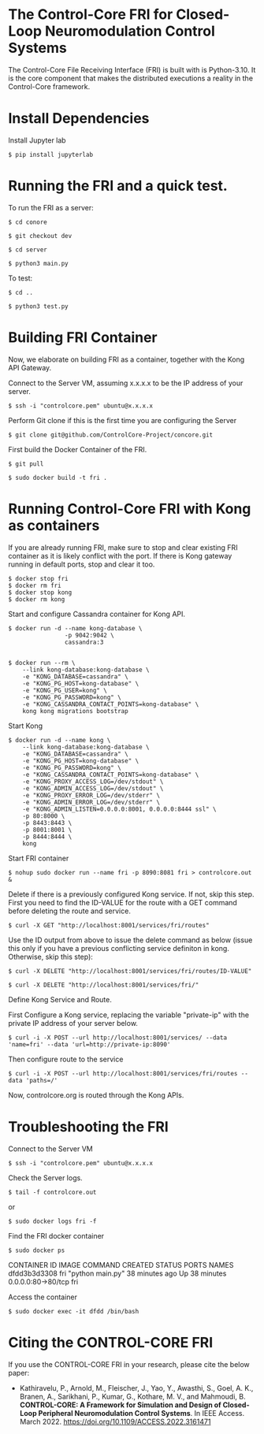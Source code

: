 # The Control-Core FRI for Closed-Loop Neuromodulation Control Systems

The Control-Core File Receiving Interface (FRI) is built with is Python-3.10. It is the core component that makes the distributed executions a reality in the Control-Core framework.

# Install Dependencies

Install Jupyter lab
````
$ pip install jupyterlab
````

# Running the FRI and a quick test.

To run the FRI as a server:
````
$ cd conore

$ git checkout dev

$ cd server

$ python3 main.py
````

To test:
````
$ cd ..

$ python3 test.py
````

# Building FRI Container

Now, we elaborate on building FRI as a container, together with the Kong API Gateway.

Connect to the Server VM, assuming x.x.x.x to be the IP address of your server.
````
$ ssh -i "controlcore.pem" ubuntu@x.x.x.x
````
Perform Git clone if this is the first time you are configuring the Server
````
$ git clone git@github.com/ControlCore-Project/concore.git
````

First build the Docker Container of the FRI.
````
$ git pull

$ sudo docker build -t fri .
````

# Running Control-Core FRI with Kong as containers

If you are already running FRI, make sure to stop and clear existing FRI container as it is likely conflict with the port. If there is Kong gateway running in default ports, stop and clear it too.
````
$ docker stop fri
$ docker rm fri
$ docker stop kong
$ docker rm kong
````

Start and configure Cassandra container for Kong API.
````
$ docker run -d --name kong-database \
                -p 9042:9042 \
                cassandra:3


$ docker run --rm \
    --link kong-database:kong-database \
    -e "KONG_DATABASE=cassandra" \
    -e "KONG_PG_HOST=kong-database" \
    -e "KONG_PG_USER=kong" \
    -e "KONG_PG_PASSWORD=kong" \
    -e "KONG_CASSANDRA_CONTACT_POINTS=kong-database" \
    kong kong migrations bootstrap
````

Start Kong
````
$ docker run -d --name kong \
    --link kong-database:kong-database \
    -e "KONG_DATABASE=cassandra" \
    -e "KONG_PG_HOST=kong-database" \
    -e "KONG_PG_PASSWORD=kong" \
    -e "KONG_CASSANDRA_CONTACT_POINTS=kong-database" \
    -e "KONG_PROXY_ACCESS_LOG=/dev/stdout" \
    -e "KONG_ADMIN_ACCESS_LOG=/dev/stdout" \
    -e "KONG_PROXY_ERROR_LOG=/dev/stderr" \
    -e "KONG_ADMIN_ERROR_LOG=/dev/stderr" \
    -e "KONG_ADMIN_LISTEN=0.0.0.0:8001, 0.0.0.0:8444 ssl" \
    -p 80:8000 \
    -p 8443:8443 \
    -p 8001:8001 \
    -p 8444:8444 \
    kong
````

Start FRI container
````
$ nohup sudo docker run --name fri -p 8090:8081 fri > controlcore.out &
````

Delete if there is a previously configured Kong service. If not, skip this step. First you need to find the ID-VALUE for the route with a GET command before deleting the route and service.
````
$ curl -X GET "http://localhost:8001/services/fri/routes"
````
Use the ID output from above to issue the delete command as below (issue this only if you have a previous conflicting service definiton in kong. Otherwise, skip this step):
````
$ curl -X DELETE "http://localhost:8001/services/fri/routes/ID-VALUE"

$ curl -X DELETE "http://localhost:8001/services/fri/"
````

Define Kong Service and Route.

First Configure a Kong service, replacing the variable "private-ip" with the private IP address of your server below.
````
$ curl -i -X POST --url http://localhost:8001/services/ --data 'name=fri' --data 'url=http://private-ip:8090'
````
Then configure route to the service
````
$ curl -i -X POST --url http://localhost:8001/services/fri/routes --data 'paths=/'
````

Now, controlcore.org is routed through the Kong APIs.


# Troubleshooting the FRI

Connect to the Server VM
````
$ ssh -i "controlcore.pem" ubuntu@x.x.x.x
````
Check the Server logs.
````
$ tail -f controlcore.out
````
or
````
$ sudo docker logs fri -f
````
Find the FRI docker container
````
$ sudo docker ps
````
CONTAINER ID        IMAGE               COMMAND              CREATED             STATUS              PORTS                NAMES
dfdd3b3d3308        fri            "python main.py"   38 minutes ago      Up 38 minutes       0.0.0.0:80->80/tcp   fri

Access the container
````
$ sudo docker exec -it dfdd /bin/bash
````



# Citing the CONTROL-CORE FRI

If you use the CONTROL-CORE FRI in your research, please cite the below paper:

* Kathiravelu, P., Arnold, M., Fleischer, J., Yao, Y., Awasthi, S., Goel, A. K., Branen, A., Sarikhani, P., Kumar, G., Kothare, M. V., and Mahmoudi, B. **CONTROL-CORE: A Framework for Simulation and Design of Closed-Loop Peripheral Neuromodulation Control Systems**. In IEEE Access. March 2022. https://doi.org/10.1109/ACCESS.2022.3161471 
